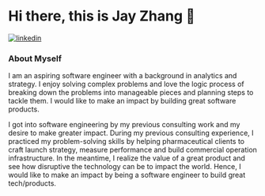 # Hi there, this is Jay Zhang 👋

<p>
  <a href="https://www.linkedin.com/in/jay-zhang-709086158/">
    <img src="https://img.shields.io/badge/LinkedIn-0077B5?style=for-the-badge&logo=linkedin&logoColor=white" alt="linkedin"/>
  </a>
</p>

### About Myself

I am an aspiring software engineer with a background in analytics and strategy. I enjoy solving complex problems and love the logic process of breaking down the problems into manageable pieces and planning steps to tackle them. I would like to make an impact by building great software products.

I got into software engineering by my previous consulting work and my desire to make greater impact. During my previous consulting experience, I practiced my problem-solving skills by helping pharmaceutical clients to craft launch strategy, measure performance and build commercial operation infrastructure. In the meantime, I realize the value of a great product and see how disruptive the technology can be to impact the world. Hence, I would like to make an impact by being a software engineer to build great tech/products.
<!--
**gocodezhang/gocodezhang** is a ✨ _special_ ✨ repository because its `README.md` (this file) appears on your GitHub profile.

Here are some ideas to get you started:

- 🔭 I’m currently working on ...
- 🌱 I’m currently learning ...
- 👯 I’m looking to collaborate on ...
- 🤔 I’m looking for help with ...
- 💬 Ask me about ...
- 📫 How to reach me: ...
- 😄 Pronouns: ...
- ⚡ Fun fact: ...
-->
